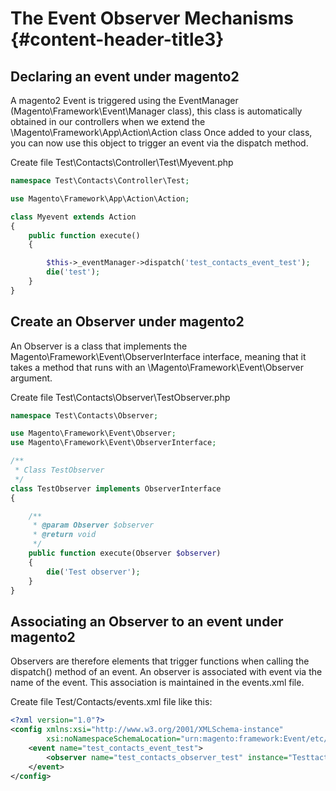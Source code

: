 # The Event Observer Mechanisms {#content-header-title3}

## Declaring an event under magento2

A magento2 Event is triggered using the EventManager \(Magento\Framework\Event\Manager class\), this class is automatically obtained in our controllers when we extend the \Magento\Framework\App\Action\Action class Once added to your class, you can now use this object to trigger an event via the dispatch method.

Create file Test\Contacts\Controller\Test\Myevent.php

```php
namespace Test\Contacts\Controller\Test;

use Magento\Framework\App\Action\Action;

class Myevent extends Action
{
    public function execute()
    {

        $this->_eventManager->dispatch('test_contacts_event_test');
        die('test');
    }
}
```

## Create an Observer under magento2

An Observer is a class that implements the Magento\Framework\Event\ObserverInterface interface, meaning that it takes a method that runs with an \Magento\Framework\Event\Observer argument.

Create file Test\Contacts\Observer\TestObserver.php

```php
namespace Test\Contacts\Observer;

use Magento\Framework\Event\Observer;
use Magento\Framework\Event\ObserverInterface;

/**
 * Class TestObserver
 */
class TestObserver implements ObserverInterface
{

    /**
     * @param Observer $observer
     * @return void
     */
    public function execute(Observer $observer)
    {
        die('Test observer');
    }
}
```

## Associating an Observer to an event under magento2

Observers are therefore elements that trigger functions when calling the dispatch\(\) method of an event. An observer is associated with event via the name of the event. This association is maintained in the events.xml file. 

Create file Test/Contacts/events.xml file like this:

```xml
<?xml version="1.0"?>
<config xmlns:xsi="http://www.w3.org/2001/XMLSchema-instance"
        xsi:noNamespaceSchemaLocation="urn:magento:framework:Event/etc/events.xsd">
    <event name="test_contacts_event_test">
        <observer name="test_contacts_observer_test" instance="Testtacts\Contacts\Observer\TestObserver"/>
    </event>
</config>
```





